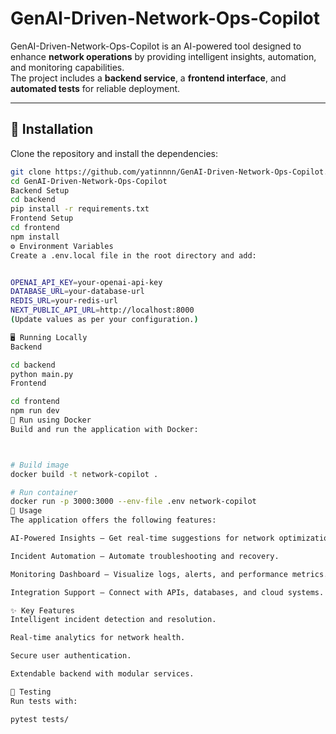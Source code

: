 # GenAI-Driven-Network-Ops-Copilot

GenAI-Driven-Network-Ops-Copilot is an AI-powered tool designed to enhance **network operations** by providing intelligent insights, automation, and monitoring capabilities.  
The project includes a **backend service**, a **frontend interface**, and **automated tests** for reliable deployment.

---

## 🚀 Installation

Clone the repository and install the dependencies:

```bash
git clone https://github.com/yatinnnn/GenAI-Driven-Network-Ops-Copilot.git
cd GenAI-Driven-Network-Ops-Copilot
Backend Setup
cd backend
pip install -r requirements.txt
Frontend Setup
cd frontend
npm install
⚙️ Environment Variables
Create a .env.local file in the root directory and add:


OPENAI_API_KEY=your-openai-api-key
DATABASE_URL=your-database-url
REDIS_URL=your-redis-url
NEXT_PUBLIC_API_URL=http://localhost:8000
(Update values as per your configuration.)

🖥️ Running Locally
Backend

cd backend
python main.py
Frontend

cd frontend
npm run dev
🐳 Run using Docker
Build and run the application with Docker:



# Build image
docker build -t network-copilot .

# Run container
docker run -p 3000:3000 --env-file .env network-copilot
📌 Usage
The application offers the following features:

AI-Powered Insights – Get real-time suggestions for network optimization.

Incident Automation – Automate troubleshooting and recovery.

Monitoring Dashboard – Visualize logs, alerts, and performance metrics.

Integration Support – Connect with APIs, databases, and cloud systems.

✨ Key Features
Intelligent incident detection and resolution.

Real-time analytics for network health.

Secure user authentication.

Extendable backend with modular services.

🧪 Testing
Run tests with:

pytest tests/
